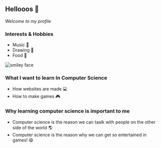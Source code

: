 ## Hellooos 👋
*Welcome to my profile*

### Interests & Hobbies
- Music 🎻
- Drawing 🎨
- Food 🍦

![smiley face](https://images.app.goo.gl/HMmBszQ8aEFSPCzz5)

### What I want to learn In Computer Science
- How websites are made 💻
- How to make games 🎮

### Why learning computer science is important to me
- Computer science is the reason we can taalk with people on the other side of the world 🌎
- Computer science is the reason why we can get so entertained in games! 😄

<!--
**rinyvom/rinyvom** is a ✨ _special_ ✨ repository because its `README.md` (this file) appears on your GitHub profile.

Here are some ideas to get you started:

- 🔭 I’m currently working on ...
- 🌱 I’m currently learning ...
- 👯 I’m looking to collaborate on ...
- 🤔 I’m looking for help with ...
- 💬 Ask me about ...
- 📫 How to reach me: ...
- 😄 Pronouns: ...
- ⚡ Fun fact: ...
-->
